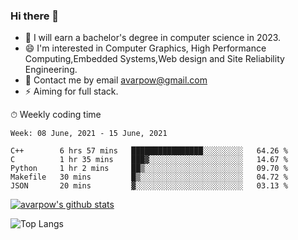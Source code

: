 ### Hi there 👋
<!--I have been a GitHub member for [![Years Badge](https://badges.pufler.dev/years/avarpow)](https://badges.pufler.dev)-->
- 🌱 I will earn a bachelor's degree in computer science in 2023.
- 😄 I'm interested in Computer Graphics, High Performance Computing,Embedded Systems,Web design and Site Reliability Engineering.
- 💬 Contact me by email avarpow@gmail.com
- ⚡ Aiming for full stack.

<!--💻 Coding Activity Logging

[![Commits Badge](https://badges.pufler.dev/commits/weekly/avarpow)](https://badges.pufler.dev)-->

⏱ Weekly coding time
<!--START_SECTION:waka-->
```text
Week: 08 June, 2021 - 15 June, 2021

C++        6 hrs 57 mins   ████████████████░░░░░░░░░   64.26 % 
C          1 hr 35 mins    ███▓░░░░░░░░░░░░░░░░░░░░░   14.67 % 
Python     1 hr 2 mins     ██▒░░░░░░░░░░░░░░░░░░░░░░   09.70 % 
Makefile   30 mins         █▒░░░░░░░░░░░░░░░░░░░░░░░   04.72 % 
JSON       20 mins         ▓░░░░░░░░░░░░░░░░░░░░░░░░   03.13 % 
```
<!--END_SECTION:waka-->

[![avarpow's github stats](https://github-readme-stats.vercel.app/api?username=avarpow&count_private=true&show_icons=true&hide=issues&hide_border=true)](https://github.com/anuraghazra/github-readme-stats)

![Top Langs](https://github-readme-stats.vercel.app/api/top-langs/?username=avarpow&layout=compact&hide_border=true) 
<!--[![avarpow's wakatime stats](https://github-readme-stats.vercel.app/api/wakatime?username=avarpow)](https://github.com/anuraghazra/github-readme-stats)-->
